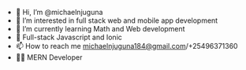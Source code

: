- 👋 Hi, I’m @michaelnjuguna
- 👀 I’m interested in full stack web and mobile app development
- 🌱 I’m currently learning Math and Web development
- 💞 Full-stack Javascript and Ionic  
- 📫 How to reach me michaelnjuguna184@gmail.com/+25496371360
- 👨‍💻 MERN Developer
  

<!---
michaelnjuguna/michaelnjuguna is a ✨ special ✨ repository because its `README.md` (this file) appears on your GitHub profile.
You can click the Preview link to take a look at your changes.
--->
